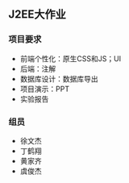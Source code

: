 ## J2EE大作业

### 项目要求

+ 前端个性化：原生CSS和JS；UI
+ 后端：注解
+ 数据库设计：数据库导出
+ 项目演示：PPT
+ 实验报告

### 组员

+ 徐文杰
+ 丁鹤翔
+ 黄家齐
+ 虞俊杰
